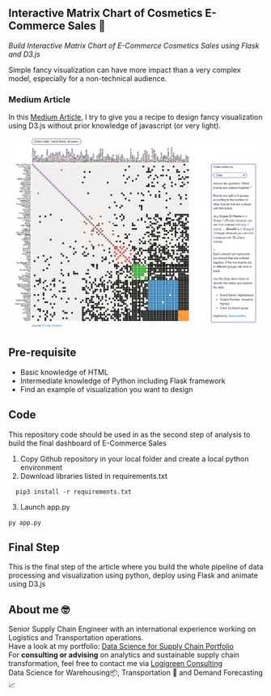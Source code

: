 ## Interactive Matrix Chart of Cosmetics E-Commerce Sales 💄
*Build Interactive Matrix Chart of E-Commerce Cosmetics Sales using Flask and D3.js*

Simple fancy visualization can have more impact than a very complex model, especially for a non-technical audience.


### Medium Article
In this [Medium Article](https://medium.com/towards-data-science/build-interactive-charts-using-flask-and-d3-js-70f715a76f93/), I try to give you a recipe to design fancy visualization using D3.js without prior knowledge of javascript (or very light).

![This is an image](https://github.com/samirsaci/matrix-ecommerce/blob/master/static/img/screenshot.PNG)

## Pre-requisite
- Basic knowledge of HTML
- Intermediate knowledge of Python including Flask framework
- Find an example of visualization you want to design

## Code
This repository code should be used in as the second step of analysis to build the final dashboard of E-Commerce Sales
1. Copy Github repository in your local folder and create a local python environment
2. Download libraries listed in requirements.txt
```
  pip3 install -r requirements.txt
```
3. Launch app.py
```
py app.py
```

## Final Step
This is the final step of the article where you build the whole pipeline of data processing and visualization using python, deploy using Flask and animate using D3.js

## About me 🤓
Senior Supply Chain Engineer with an international experience working on Logistics and Transportation operations. \
Have a look at my portfolio: [Data Science for Supply Chain Portfolio](https://samirsaci.com) \
For **consulting or advising** on analytics and sustainable supply chain transformation, feel free to contact me via [Logigreen Consulting](https://www.logi-green.com/) \
Data Science for Warehousing📦, Transportation 🚚 and Demand Forecasting 📈 
